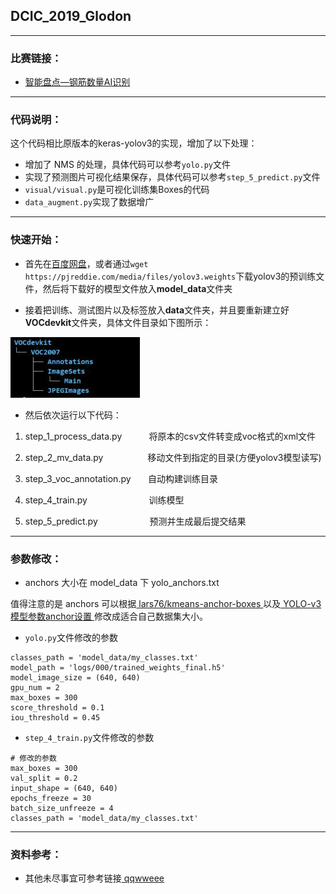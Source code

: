 ## DCIC_2019_Glodon

---

### 比赛链接：

- [智能盘点—钢筋数量AI识别](https://www.datafountain.cn/competitions/332/details)

---

### 代码说明：

这个代码相比原版本的keras-yolov3的实现，增加了以下处理：

- 增加了 NMS 的处理，具体代码可以参考`yolo.py`文件
- 实现了预测图片可视化结果保存，具体代码可以参考`step_5_predict.py`文件
- `visual/visual.py`是可视化训练集Boxes的代码
- `data_augment.py`实现了数据增广
---

### 快速开始：

- 首先在[百度网盘](https://pan.baidu.com/s/1wekoQM_TL1HWi3uxmDYkFw)，或者通过`wget https://pjreddie.com/media/files/yolov3.weights`下载yolov3的预训练文件，然后将下载好的模型文件放入**model_data**文件夹

- 接着把训练、测试图片以及标签放入**data**文件夹，并且要重新建立好**VOCdevkit**文件夹，具体文件目录如下图所示：

![文件目录树](image/tree.jpg)

- 然后依次运行以下代码：

1. step_1_process_data.py &nbsp;&nbsp;&nbsp;&nbsp;&nbsp;&nbsp;&nbsp;&nbsp;&nbsp; 将原本的csv文件转变成voc格式的xml文件

2. step_2_mv_data.py &nbsp;&nbsp;&nbsp;&nbsp;&nbsp;&nbsp;&nbsp;&nbsp;&nbsp;&nbsp;&nbsp;&nbsp;&nbsp;&nbsp;&nbsp;&nbsp; 移动文件到指定的目录(方便yolov3模型读写)

3. step_3_voc_annotation.py &nbsp;&nbsp;&nbsp;&nbsp;&nbsp; 自动构建训练目录

4. step_4_train.py &nbsp;&nbsp;&nbsp;&nbsp;&nbsp;&nbsp;&nbsp;&nbsp;&nbsp;&nbsp;&nbsp;&nbsp;&nbsp;&nbsp;&nbsp;&nbsp;&nbsp;&nbsp;&nbsp;&nbsp;&nbsp;&nbsp;&nbsp;  训练模型

5. step_5_predict.py &nbsp;&nbsp;&nbsp;&nbsp;&nbsp;&nbsp;&nbsp;&nbsp;&nbsp;&nbsp;&nbsp;&nbsp;&nbsp;&nbsp;&nbsp;&nbsp;&nbsp;&nbsp;&nbsp; 预测并生成最后提交结果

---

### 参数修改：

- anchors 大小在 model_data 下 yolo_anchors.txt

值得注意的是 anchors 可以根据[ lars76/kmeans-anchor-boxes ](https://github.com/lars76/kmeans-anchor-boxes)以及[ YOLO-v3模型参数anchor设置 ]( https://blog.csdn.net/m_buddy/article/details/82926024 )修改成适合自己数据集大小。

- `yolo.py`文件修改的参数

```
classes_path = 'model_data/my_classes.txt'
model_path = 'logs/000/trained_weights_final.h5'
model_image_size = (640, 640)
gpu_num = 2
max_boxes = 300
score_threshold = 0.1
iou_threshold = 0.45
```

- `step_4_train.py`文件修改的参数
 
```
# 修改的参数
max_boxes = 300
val_split = 0.2
input_shape = (640, 640)
epochs_freeze = 30
batch_size_unfreeze = 4
classes_path = 'model_data/my_classes.txt'
```

---

### 资料参考：

- 其他未尽事宜可参考链接[ qqwweee ](https://github.com/qqwweee/keras-yolo3)

